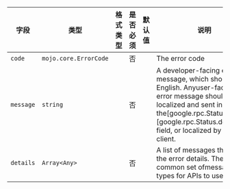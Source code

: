 | 字段 | 类型 | 格式类型 | 是否必须 | 默认值 | 说明 |
|---|---|---|---|---|---|
| `code` | `mojo.core.ErrorCode` |  | 否 |  | The error code |
| `message` | `string` |  | 否 |  | A developer-facing error message, which should be in English. Anyuser-facing error message should be localized and sent in the[google.rpc.Status.details][google.rpc.Status.details] field, or localized by the client. |
| `details` | `Array<Any>` |  | 否 |  | A list of messages that carry the error details.  There is a common set ofmessage types for APIs to use. |
